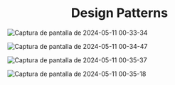 <h1 align="center">Design Patterns</h1>

![Captura de pantalla de 2024-05-11 00-33-34](https://github.com/yacson3287/pattern_design_java/assets/3833149/efef752c-ba75-4e3e-bf2b-c8382de9d51f)

![Captura de pantalla de 2024-05-11 00-34-47](https://github.com/yacson3287/pattern_design_java/assets/3833149/df7a222c-db29-4a05-9c17-cff97fae73ff)

![Captura de pantalla de 2024-05-11 00-35-37](https://github.com/yacson3287/pattern_design_java/assets/3833149/a334c795-204e-48e3-aca1-0bb7bdea062f)

![Captura de pantalla de 2024-05-11 00-35-18](https://github.com/yacson3287/pattern_design_java/assets/3833149/fdfda774-bb81-4430-952b-89c0be16ed4d)



